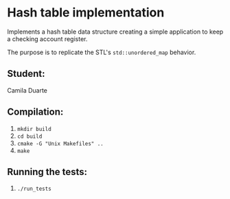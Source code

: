 # Hash table implementation

Implements a hash table data structure creating a simple application to keep a checking account register.

The purpose is to replicate the STL's `std::unordered_map` behavior.

## Student:

Camila Duarte

## Compilation:
1. `mkdir build`
2. `cd build`
3. `cmake -G "Unix Makefiles" ..`
4. `make`

## Running the tests:
1. `./run_tests`
